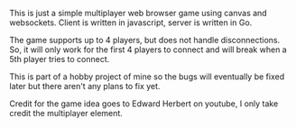 This is just a simple multiplayer web browser game using canvas and websockets. Client is written in javascript, server
is written in Go.

The game supports up to 4 players, but does not handle disconnections. So, it will only work for the first 4 players to
connect and will break when a 5th player tries to connect.

This is part of a hobby project of mine so the bugs will eventually be fixed later but there aren't any plans to fix yet.

Credit for the game idea goes to Edward Herbert on youtube, I only take credit the multiplayer element.
